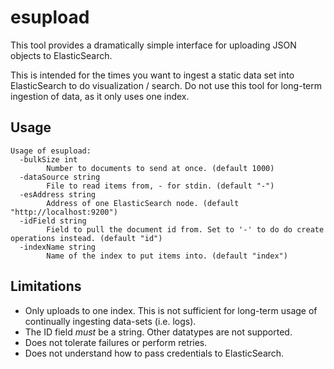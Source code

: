 # esupload

This tool provides a dramatically simple interface for uploading JSON objects to ElasticSearch.

This is intended for the times you want to ingest a static data set into ElasticSearch to do visualization / search. Do not use this tool for long-term ingestion of data, as it only uses one index.

## Usage
```
Usage of esupload:
  -bulkSize int
        Number to documents to send at once. (default 1000)
  -dataSource string
        File to read items from, - for stdin. (default "-")
  -esAddress string
        Address of one ElasticSearch node. (default "http://localhost:9200")
  -idField string
        Field to pull the document id from. Set to '-' to do do create operations instead. (default "id")
  -indexName string
        Name of the index to put items into. (default "index")
```

## Limitations
* Only uploads to one index. This is not sufficient for long-term usage of continually ingesting data-sets (i.e. logs).
* The ID field *must* be a string. Other datatypes are not supported.
* Does not tolerate failures or perform retries.
* Does not understand how to pass credentials to ElasticSearch.